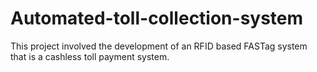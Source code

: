 # Automated-toll-collection-system

This project involved the development of an RFID based FASTag system that is a cashless toll payment system.
